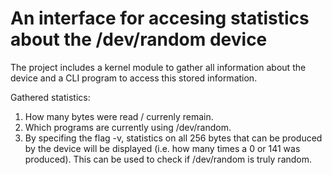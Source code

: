 An interface for accesing statistics about the /dev/random device
========

The project includes a kernel module to gather all information about the device 
and a CLI program to access this stored information.

Gathered statistics:

1. How many bytes were read / currenly remain.
2. Which programs are currently using /dev/random.
3. By specifing the flag -v, statistics on all 256 bytes that can be produced by the device 
will be displayed (i.e. how many times a 0 or 141 was produced). This can be used to check
if /dev/random is truly random.
